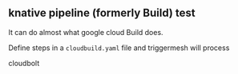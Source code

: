 ## knative pipeline (formerly Build) test

It can do almost what google cloud Build does.

Define steps in a `cloudbuild.yaml` file and triggermesh will process

cloudbolt
